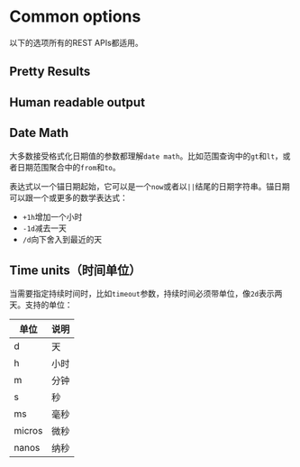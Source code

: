 # Common options

以下的选项所有的REST APIs都适用。

## Pretty Results

## Human readable output

## Date Math

大多数接受格式化日期值的参数都理解`date math`。比如范围查询中的`gt`和`lt`，或者日期范围聚合中的`from`和`to`。

表达式以一个锚日期起始，它可以是一个`now`或者以`||`结尾的日期字符串。锚日期可以跟一个或更多的数学表达式：

- `+1h`增加一个小时
- `-1d`减去一天
- `/d`向下舍入到最近的天

## Time units（时间单位）

当需要指定持续时间时，比如`timeout`参数，持续时间必须带单位，像`2d`表示两天。支持的单位：

|单位|说明|
|---|---|
|d|天|
|h|小时|
|m|分钟|
|s|秒|
|ms|毫秒|
|micros|微秒|
|nanos|纳秒|


